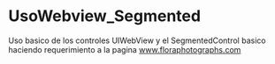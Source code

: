 UsoWebview_Segmented
====================

Uso basico de los controles UIWebView y el SegmentedControl basico haciendo requerimiento a la pagina www.floraphotographs.com
